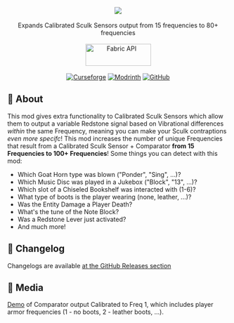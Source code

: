 <p align="center">
  <img src="https://github.com/Pepperoni-Jabroni/FineTunedCalibration/assets/17690401/fedd246b-7854-4d25-a547-11133ca98f9a">
  </br></br>
  Expands Calibrated Sculk Sensors output from 15 frequencies to 80+ frequencies
  </br></br>
  <a href="https://www.curseforge.com/minecraft/mc-mods/fabric-api"><img src="https://i.imgur.com/Ol1Tcf8.png" width="149" height="50" title="Fabric API" alt="Fabric API"></a>
  </br></br>
  <a href="https://www.curseforge.com/minecraft/mc-mods/fine-tuned-calibration"><img alt="Curseforge" src="https://cf.way2muchnoise.eu/full_709799_downloads.svg"></a> <a href="https://modrinth.com/mod/finetunedcalibration"><img alt="Modrinth" src="https://img.shields.io/modrinth/dt/finetunedcalibration?label=Modrinth%20Downloads"></a> <a href="https://github.com/Pepperoni-Jabroni/FineTunedCalibration"><img alt="GitHub" src="https://img.shields.io/github/downloads/Pepperoni-Jabroni/FineTunedCalibration/total?label=Downloads&logo=github"></a>
</p>

## 📖 About
This mod gives extra functionality to Calibrated Sculk Sensors which allow them to output a variable Redstone signal based on Vibrational differences *within* the same Frequency, meaning you can make your Sculk contraptions *even more specifc*! This mod increases the number of unique Frequencies that result from a Calibrated Sculk Sensor + Comparator **from 15 Frequencies to 100+ Frequencies**! Some things you can detect with this mod:
- Which Goat Horn type was blown ("Ponder", "Sing", ...)?
- Which Music Disc was played in a Jukebox ("Block", "13", ...)?
- Which slot of a Chiseled Bookshelf was interacted with (1-6)?
- What type of boots is the player wearing (none, leather, ...)?
- Was the Entity Damage a Player Death?
- What's the tune of the Note Block?
- Was a Redstone Lever just activated?
- And much more!

## 📃 Changelog
Changelogs are available [at the GitHub Releases section](https://github.com/Pepperoni-Jabroni/FineTunedCalibration/releases)
   
## 📸 Media
[Demo](https://i.imgur.com/i15SfSr.mp4) of Comparator output Calibrated to Freq 1, which includes player armor frequencies (1 - no boots, 2 - leather boots, ...).
